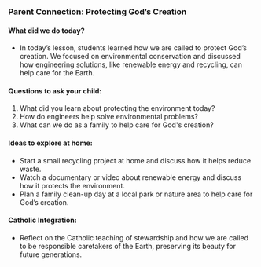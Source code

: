 ### Parent Connection: Protecting God’s Creation

#### What did we do today?
- In today’s lesson, students learned how we are called to protect God’s creation. We focused on environmental conservation and discussed how engineering solutions, like renewable energy and recycling, can help care for the Earth.

#### Questions to ask your child:
1. What did you learn about protecting the environment today?
2. How do engineers help solve environmental problems?
3. What can we do as a family to help care for God's creation?

#### Ideas to explore at home:
- Start a small recycling project at home and discuss how it helps reduce waste.
- Watch a documentary or video about renewable energy and discuss how it protects the environment.
- Plan a family clean-up day at a local park or nature area to help care for God’s creation.

#### Catholic Integration:
- Reflect on the Catholic teaching of stewardship and how we are called to be responsible caretakers of the Earth, preserving its beauty for future generations.
